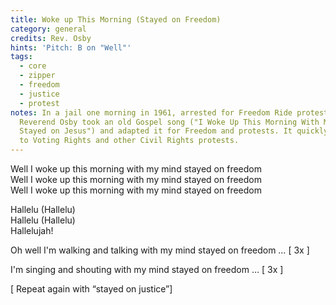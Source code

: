 ```yaml
---
title: Woke up This Morning (Stayed on Freedom)
category: general
credits: Rev. Osby
hints: 'Pitch: B on "Well"'
tags:
  - core
  - zipper
  - freedom
  - justice
  - protest
notes: In a jail one morning in 1961, arrested for Freedom Ride protests,
  Reverend Osby took an old Gospel song ("I Woke Up This Morning With My Mind
  Stayed on Jesus") and adapted it for Freedom and protests. It quickly spread
  to Voting Rights and other Civil Rights protests.
---
```

Well I woke up this morning with my mind stayed on freedom\
Well I woke up this morning with my mind stayed on freedom\
Well I woke up this morning with my mind stayed on freedom  

Hallelu (Hallelu)\
Hallelu (Hallelu)\
Hallelujah!

Oh well I'm walking and talking with my mind stayed on freedom … \[ 3x ] 

I'm singing and shouting with my mind stayed on freedom … \[ 3x ]

\[ Repeat again with “stayed on justice”]

